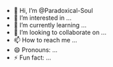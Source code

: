 - 👋 Hi, I’m @Paradoxical-Soul
- 👀 I’m interested in ...
- 🌱 I’m currently learning ...
- 💞️ I’m looking to collaborate on ...
- 📫 How to reach me ...
- 😄 Pronouns: ...
- ⚡ Fun fact: ...

<!---
Paradoxical-Soul/Paradoxical-Soul is a ✨ special ✨ repository because its `README.md` (this file) appears on your GitHub profile.
You can click the Preview link to take a look at your changes.
--->
